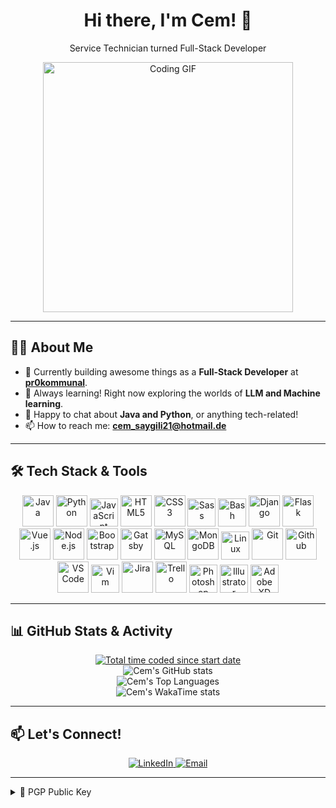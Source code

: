      
<div align="center">

  # Hi there, I'm Cem! 👋

  <p>Service Technician turned Full-Stack Developer </p>

  <img alt="Coding GIF" src="https://github.com/C3MO/Profile/blob/master/pictures/giphy%20(1).gif" width="400"/>

</div>

---

## 👨‍💻 About Me

*   🚀 Currently building awesome things as a **Full-Stack Developer** at [**pr0kommunal**](https://prokommunal.com/).
*   🌱 Always learning! Right now exploring the worlds of **LLM and Machine learning**.
*   💬 Happy to chat about **Java and Python**, or anything tech-related!
*   📫 How to reach me: **cem_saygili21@hotmail.de** 

---

## 🛠️ Tech Stack & Tools

<p align="center">
  <!-- Languages -->
  <img src="https://cdn.jsdelivr.net/gh/devicons/devicon/icons/java/java-original-wordmark.svg" alt="Java" width="50" height="50"/>   
  <img src="https://cdn.jsdelivr.net/gh/devicons/devicon/icons/python/python-original-wordmark.svg" alt="Python" width="50" height="50"/>   
  <img src="https://cdn.jsdelivr.net/gh/devicons/devicon/icons/javascript/javascript-original.svg" alt="JavaScript" width="45" height="45"/>   
  <img src="https://cdn.jsdelivr.net/gh/devicons/devicon/icons/html5/html5-original-wordmark.svg" alt="HTML5" width="50" height="50"/>   
  <img src="https://cdn.jsdelivr.net/gh/devicons/devicon/icons/css3/css3-original-wordmark.svg" alt="CSS3" width="50" height="50"/>   
  <img src="https://cdn.jsdelivr.net/gh/devicons/devicon/icons/sass/sass-original.svg" alt="Sass" width="45" height="45"/>   
  <img src="https://cdn.jsdelivr.net/gh/devicons/devicon/icons/bash/bash-original.svg" alt="Bash" width="45" height="45"/>   
  <!-- Frameworks -->
  <img src="https://cdn.jsdelivr.net/gh/devicons/devicon/icons/django/django-plain-wordmark.svg" alt="Django" width="50" height="50"/>   
  <img src="https://cdn.jsdelivr.net/gh/devicons/devicon/icons/flask/flask-original-wordmark.svg" alt="Flask" width="50" height="50"/>   
  <img src="https://cdn.jsdelivr.net/gh/devicons/devicon/icons/vuejs/vuejs-original-wordmark.svg" alt="Vue.js" width="50" height="50"/>   
  <img src="https://cdn.jsdelivr.net/gh/devicons/devicon/icons/nodejs/nodejs-original-wordmark.svg" alt="Node.js" width="50" height="50"/>   
  <img src="https://cdn.jsdelivr.net/gh/devicons/devicon/icons/bootstrap/bootstrap-original-wordmark.svg" alt="Bootstrap" width="50" height="50"/>   
  <img src="https://cdn.jsdelivr.net/gh/devicons/devicon/icons/gatsby/gatsby-plain-wordmark.svg" alt="Gatsby" width="50" height="50"/>   
  <!-- Databases -->
  <img src="https://cdn.jsdelivr.net/gh/devicons/devicon/icons/mysql/mysql-original-wordmark.svg" alt="MySQL" width="50" height="50"/>   
  <img src="https://cdn.jsdelivr.net/gh/devicons/devicon/icons/mongodb/mongodb-original-wordmark.svg" alt="MongoDB" width="50" height="50"/>   
  <!-- Tools -->
  <img src="https://cdn.jsdelivr.net/gh/devicons/devicon/icons/linux/linux-original.svg" alt="Linux" width="45" height="45"/>   
  <img src="https://cdn.jsdelivr.net/gh/devicons/devicon/icons/git/git-original-wordmark.svg" alt="Git" width="50" height="50"/>   
  <img src="https://cdn.jsdelivr.net/gh/devicons/devicon/icons/github/github-original-wordmark.svg" alt="Github" width="50" height="50"/>   
  <img src="https://cdn.jsdelivr.net/gh/devicons/devicon/icons/vscode/vscode-original-wordmark.svg" alt="VS Code" width="50" height="50"/>   
  <img src="https://cdn.jsdelivr.net/gh/devicons/devicon/icons/vim/vim-original.svg" alt="Vim" width="45" height="45"/>   
  <img src="https://cdn.jsdelivr.net/gh/devicons/devicon/icons/jira/jira-original-wordmark.svg" alt="Jira" width="50" height="50"/>   
  <img src="https://cdn.jsdelivr.net/gh/devicons/devicon/icons/trello/trello-plain-wordmark.svg" alt="Trello" width="50" height="50"/>   
  <img src="https://cdn.jsdelivr.net/gh/devicons/devicon/icons/photoshop/photoshop-plain.svg" alt="Photoshop" width="45" height="45"/>   
  <img src="https://cdn.jsdelivr.net/gh/devicons/devicon/icons/illustrator/illustrator-plain.svg" alt="Illustrator" width="45" height="45"/>   
  <img src="https://cdn.jsdelivr.net/gh/devicons/devicon/icons/xd/xd-plain.svg" alt="Adobe XD" width="45" height="45"/>
</p>

---

## 📊 GitHub Stats & Activity

<p align="center">
  <!-- WakaTime Badge -->
  <a href="https://wakatime.com/@33d7ddf9-f52a-4589-b7cc-572057052015">
    <img src="https://wakatime.com/badge/user/33d7ddf9-f52a-4589-b7cc-572057052015.svg" alt="Total time coded since start date" />
  </a>
  <br/>
  <!-- GitHub Stats Card -->
  <img src="https://github-readme-stats.vercel.app/api?username=C3MO&show_icons=true&theme=tokyonight&hide_border=true&count_private=true" alt="Cem's GitHub stats" />
  <br/>
  <!-- Top Langs Card -->
  <img src="https://github-readme-stats.vercel.app/api/top-langs/?username=C3MO&layout=compact&theme=tokyonight&hide_border=true&langs_count=8" alt="Cem's Top Languages" />
  <br/>
  <!-- WakaTime Stats Card -->
  <img src="https://github-readme-stats.vercel.app/api/wakatime?username=c3mo&layout=compact&theme=tokyonight&hide_border=true" alt="Cem's WakaTime stats" />
</p>

---

## 📫 Let's Connect!

<p align="center">
  <a href="https://www.linkedin.com/in/cem-s-92167a204" target="_blank">
    <img src="https://img.shields.io/badge/LinkedIn-0077B5?style=for-the-badge&logo=linkedin&logoColor=white" alt="LinkedIn"/>
  </a>  
  <a href="mailto:cem_saygili21@hotmail.de" target="_blank">
    <img src="https://img.shields.io/badge/Email-D14836?style=for-the-badge&logo=gmail&logoColor=white" alt="Email"/>
  </a>  
</p>

---

<details>
  <summary>🔑 PGP Public Key</summary>
  <br/>

          
</details>
    
